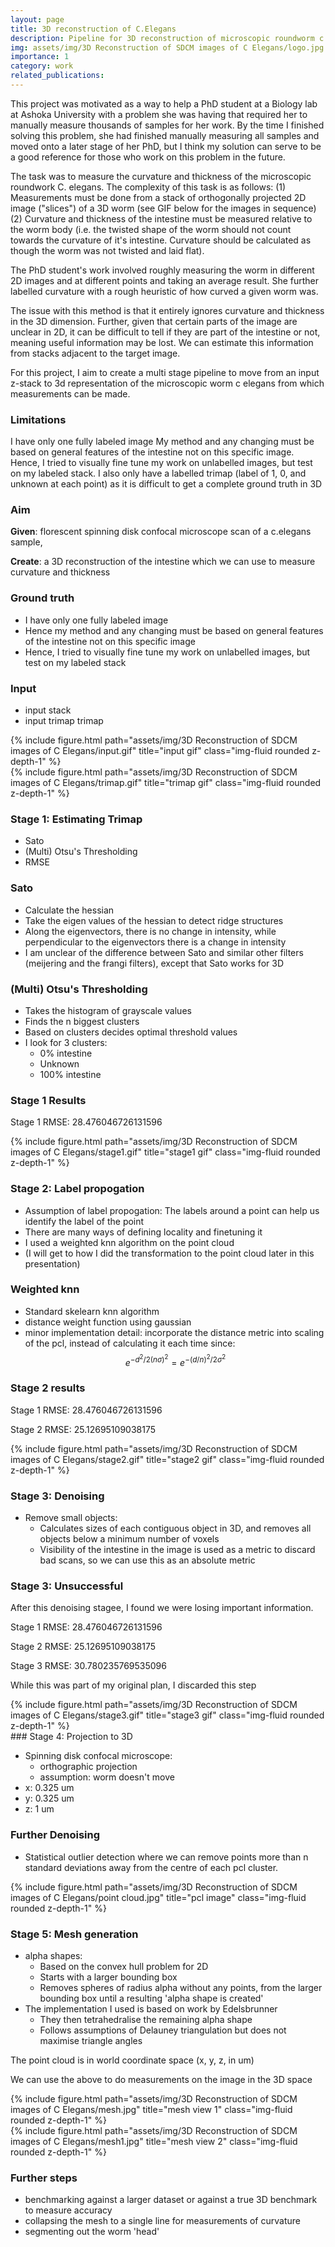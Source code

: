 ```yaml
---
layout: page
title: 3D reconstruction of C.Elegans 
description: Pipeline for 3D reconstruction of microscopic roundworm c.elegans using Spinning Disc Confocal Microscope images
img: assets/img/3D Reconstruction of SDCM images of C Elegans/logo.jpg
importance: 1
category: work
related_publications:
---
```


This project was motivated as a way to help a PhD student at a Biology lab at Ashoka University with a problem she was having that required her to manually measure thousands of samples for her work. By the time I finished solving this problem, she had finished manually measuring all samples and moved onto a later stage of her PhD, but I think my solution can serve to be a good reference for those who work on this problem in the future.

The task was to measure the curvature and thickness of the microscopic roundwork C. elegans. The complexity of this task is as follows: (1) Measurements must be done from a stack of orthogonally projected 2D image ("slices") of a 3D worm (see GIF below for the images in sequence) (2) Curvature and thickness of the intestine must be measured relative to the worm body (i.e. the twisted shape of the worm should not count towards the curvature of it's intestine. Curvature should be calculated as though the worm was not twisted and laid flat).

The PhD student's work involved roughly measuring the worm in different 2D images and at different points and taking an average result. She further labelled curvature with a rough heuristic of how curved a given worm was.

The issue with this method is that it entirely ignores curvature and thickness in the 3D dimension. Further, given that certain parts of the image are unclear in 2D, it can be difficult to tell if they are part of the intestine or not, meaning useful information may be lost. We can estimate this information from stacks adjacent to the target image.

For this project, I aim to create a multi stage pipeline to move from an input z-stack to 3d representation of the microscopic worm c elegans from which measurements can be made.

### Limitations
I have only one fully labeled image My method and any changing must be based on general features of the intestine not on this specific image. Hence, I tried to visually fine tune my work on unlabelled images, but test on my labeled stack.
I also only have a labelled trimap (label of 1, 0, and unknown at each point) as it is difficult to get a complete ground truth in 3D

### Aim

**Given**: florescent spinning disk confocal microscope scan of a c.elegans sample, 

**Create**: a 3D reconstruction of the intestine which we can use to measure curvature and thickness

### Ground truth

- I have only one fully labeled image
- Hence my method and any changing must be based on general features of the intestine not on this specific image
- Hence, I tried to visually fine tune my work on unlabelled images, but test on my labeled stack

### Input

- input stack
- input trimap trimap

<div class="row justify-content-sm-center">
    <div class="col-sm mt-3 mt-md-0">
        {% include figure.html path="assets/img/3D Reconstruction of SDCM images of C Elegans/input.gif" title="input gif" class="img-fluid rounded z-depth-1" %}
    </div>
    <div class="col-sm mt-3 mt-md-0">
        {% include figure.html path="assets/img/3D Reconstruction of SDCM images of C Elegans/trimap.gif" title="trimap gif" class="img-fluid rounded z-depth-1" %}
    </div>
</div>

### Stage 1: Estimating Trimap

- Sato
- (Multi) Otsu's Thresholding
- RMSE

### Sato

- Calculate the hessian
- Take the eigen values of the hessian to detect ridge structures
- Along the eigenvectors, there is no change in intensity, while perpendicular to the eigenvectors there is a change in intensity
- I am unclear of the difference between Sato and similar other filters (meijering and the frangi filters), except that Sato works for 3D

### (Multi) Otsu's Thresholding

- Takes the histogram of grayscale values
- Finds the n biggest clusters
- Based on clusters decides optimal threshold values
- I look for 3 clusters:
	- 0% intestine
	- Unknown
	- 100% intestine

### Stage 1 Results
Stage 1 RMSE: 28.476046726131596

<div class="row justify-content-sm-center">
    <div class="col-sm mt-3 mt-md-0">
        {% include figure.html path="assets/img/3D Reconstruction of SDCM images of C Elegans/stage1.gif" title="stage1 gif" class="img-fluid rounded z-depth-1" %}
    </div>
</div>

### Stage 2: Label propogation

- Assumption of label propogation: The labels around a point can help us identify the label of the point
- There are many ways of defining locality and finetuning it
- I used a weighted knn algorithm on the point cloud
- (I will get to how I did the transformation to the point cloud later in this presentation)

### Weighted knn

- Standard skelearn knn algorithm
- distance weight function using gaussian
- minor implementation detail:
incorporate the distance metric into scaling of the pcl, instead of calculating it each time since:
$$e^{-d^{2}/2 (n\sigma)^{2}} = e^{-(d/n)^{2}/2 \sigma^{2}}$$

### Stage 2 results
Stage 1 RMSE: 28.476046726131596

Stage 2 RMSE: 25.12695109038175

<div class="row justify-content-sm-center">
    <div class="col-sm mt-3 mt-md-0">
        {% include figure.html path="assets/img/3D Reconstruction of SDCM images of C Elegans/stage2.gif" title="stage2 gif" class="img-fluid rounded z-depth-1" %}
    </div>
</div>


### Stage 3: Denoising
- Remove small objects:
	- Calculates sizes of each contiguous object in 3D, and removes all objects below a minimum number of voxels
	- Visibility of the intestine in the image is used as a metric to discard bad scans, so we can use this as an absolute metric

### Stage 3: Unsuccessful

After this denoising stagee, I found we were losing important information. 

Stage 1 RMSE: 28.476046726131596

Stage 2 RMSE: 25.12695109038175

Stage 3 RMSE: 30.780235769535096

While this was part of my original plan, I discarded this step

<div class="row justify-content-sm-center">
    <div class="col-sm mt-3 mt-md-0">
        {% include figure.html path="assets/img/3D Reconstruction of SDCM images of C Elegans/stage3.gif" title="stage3 gif" class="img-fluid rounded z-depth-1" %}
    </div>
</div>
### Stage 4: Projection to 3D

- Spinning disk confocal microscope:
	- orthographic projection
	- assumption: worm doesn't move
- x: 0.325 um
- y: 0.325 um
- z: 1 um

### Further Denoising

- Statistical outlier detection where we can remove points more than n standard deviations away from the centre of each pcl cluster.

<div class="row justify-content-sm-center">
    <div class="col-sm mt-3 mt-md-0">
        {% include figure.html path="assets/img/3D Reconstruction of SDCM images of C Elegans/point cloud.jpg" title="pcl image" class="img-fluid rounded z-depth-1" %}
    </div>
</div>

### Stage 5: Mesh generation

- alpha shapes:
	- Based on the convex hull problem for 2D
	- Starts with a larger bounding box
	- Removes spheres of radius alpha without any points, from the larger bounding box until a resulting 'alpha shape is created'
- The implementation I used is based on work by Edelsbrunner
	- They then tetrahedralise the remaining alpha shape
	- Follows assumptions of Delauney triangulation but does not maximise triangle angles 

The point cloud is in world coordinate space (x, y, z, in um)

We can use the above to do measurements on the image in the 3D space

<div class="row justify-content-sm-center">
    <div class="col-sm mt-3 mt-md-0">
        {% include figure.html path="assets/img/3D Reconstruction of SDCM images of C Elegans/mesh.jpg" title="mesh view 1" class="img-fluid rounded z-depth-1" %}
    </div>
    <div class="col-sm mt-3 mt-md-0">
        {% include figure.html path="assets/img/3D Reconstruction of SDCM images of C Elegans/mesh1.jpg" title="mesh view 2" class="img-fluid rounded z-depth-1" %}
    </div>
</div>


### Further steps
- benchmarking against a larger dataset or against a true 3D benchmark to measure accuracy
- collapsing the mesh to a single line for measurements of curvature
- segmenting out the worm 'head'
